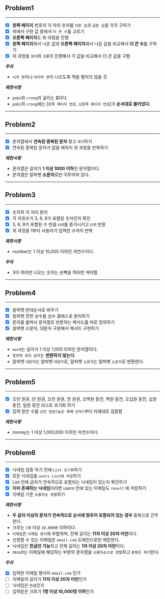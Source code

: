 ## Problem1
***
- [x] **왼쪽 페이지** 번호의 각 자리 숫자를 `더한 값`과 `곱한 값`을 각각 구하기 
- [x] 위에서 구한 값 중에서 `더 큰 수`를 고르기
- [x] **오른쪽 페이지**도 위 과정을 진행
- [x] **왼쪽 페이지**에서 나온 값과 **오른쪽 페이지**에서 나온 값을 비교해서 **더 큰 수**를 구하기
- [x] 위 과정을 `포비`와 `크롱`이 진행해서 각 값을 비교해서 더 큰 값을 구함

***주의*** 
* `시작 면`이나 `마지막 면`이 나오도록 책을 펼치지 않을 것

***제한사항***
* `pobi`와 `crong`의 길이는 **2**이다.
* `pobi`와 `crong`에는 [`왼쪽 페이지 번호`, `오른쪽 페이지 번호`]가 **순서대로 들어있다.**

***

## Problem2
***

- [x] 문자열에서 **연속된 중복된 문자** 찾고 `제거`하기
- [x] 연속된 중복된 문자가 없을 때까지 위 과정을 반복하기

***제한사항***
* 문자열은 길이가 **1 이상 1000 이하**인 문자열이다.
* 문자열은 알파벳 **소문자**로만 이루어져 있다.

***

## Problem3
***
- [x] 숫자의 각 자리 분리
- [x] 각 자릿수가 3, 6, 9가 포함된 숫자인지 확인
- [x] 3, 6, 9가 포함된 수 만큼 cnt를 증가시키고 cnt 반환
- [x] 위 과정을 1부터 사용자가 입력한 수까지 반복

***제한사항***
* number는 1 이상 10,000 이하인 자연수이다.

***주의***
* 3이 여러번 나오는 숫자는 손뼉을 여러번 쳐야함

***

## Problem4
***
- [x] 알파벳 반대순서로 바꾸기
- [x] 알파벳 관련 상수들 상수 클래스로 분리하기
- [x] 문자를 붙여서 문자열로 반환하는 메서드를 따로 정의하기
- [x] 알파벳 소문자, 대문자 구분해서 메서드 구현하기

***제한사항***
* `word`는 길이가 1 이상 1,000 이하인 문자열이다.
* `알파벳 외의 문자`는 **변환하지 않는다.**
* 알파벳 `대문자`는 알파벳 `대문자`로, 알파벳 `소문자`는 알파벳 `소문자`로 변환한다.

***

## Problem5
***
- [x] 오만 원권, 만 원권, 오천 원권, 천 원권, 오백원 동전, 백원 동전, 오십원 동전, 십원 동전, 일원 동전 리스트 초기화 하기
- [x] 입력 받은 수를 `오만 원권(높은 화폐 단위)`부터 차례대로 검증함

***제한사항***
* money는 1 이상 1,000,000 이하인 자연수이다.

***
## Problem6
***

- [x] 닉네임 검증 하기 전에 `List 초기화`하기
- [x] 모든 닉네임을 `users List에 저장`하기
- [x] List 안에 글자가 연속적으로 포함되는 닉네임이 있는지 확인하기
- [x] **이미 존재하는 닉네임**이라면 users 안에 있는 이메일도 `result` 에 저장하기
- [x] 이메일 기준 `오름차순 정렬`하기

***제한사항***
* **두 글자 이상의 문자가 연속적으로 순서에 맞추어 포함되어 있는 경우** 중복으로 간주한다.
* 크루는 `1명` 이상 `10,000명` 이하이다.
* `이메일`은 `이메일 형식`에 부합하며, 전체 길이는 **11자 이상 20자 미만**이다.
* 신청할 수 있는 이메일은 `email.com` 도메인으로만 제한한다.
* 닉네임은 **한글만 가능**하고 전체 길이는 **1자 이상 20자 미만**이다.
* result는 이메일에 해당하는 부분의 문자열을 `오름차순으로 정렬`하고 `중복은 제거`한다.

***주의***
- [x] 입력한 이메일 형식이 `email.com` 인가
- [ ] 이메일의 길이가 **11자 이상 20자 미만**인가
- [ ] 닉네임은 `한글`인가
- [ ] 입력받은 크루가 **1명 이상 10,000명 이하**인가